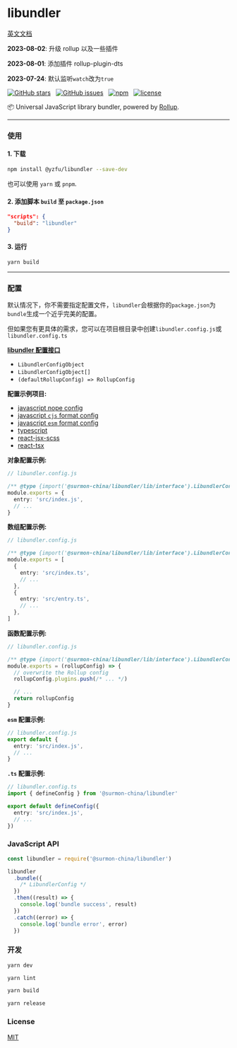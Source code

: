 # libundler
[英文文档](./README.md)

**2023-08-02**: 升级 rollup 以及一些插件

**2023-08-01**: 添加插件 rollup-plugin-dts

**2023-07-24**: 默认监听`watch`改为`true`

[![GitHub stars](https://img.shields.io/github/stars/fafayzf/yzfu-libundler.svg?style=for-the-badge)](https://github.com/fafayzf/yzfu-libundler/stargazers)
&nbsp;
[![GitHub issues](https://img.shields.io/github/issues-raw/fafayzf/yzfu-libundler.svg?style=for-the-badge)](https://github.com/fafayzf/yzfu-libundler/issues)
&nbsp;
[![npm](https://img.shields.io/npm/v/@yzfu/libundler?color=c7343a&label=npm&style=for-the-badge)](https://www.npmjs.com/package/@yzfu/libundler)
&nbsp;
[![license](https://img.shields.io/github/license/mashape/apistatus.svg?style=for-the-badge)](/LICENSE)

📦 Universal JavaScript library bundler, powered by [Rollup](https://github.com/rollup).

---

### 使用

#### 1. 下载

```bash
npm install @yzfu/libundler --save-dev
```

也可以使用 `yarn` 或 `pnpm`.


#### 2. 添加脚本 `build` 至 `package.json`

```json
"scripts": {
  "build": "libundler"
}
```


#### 3. 运行

```bash
yarn build
```

---

### 配置

默认情况下，你不需要指定配置文件，`libundler`会根据你的`package.json`为`bundle`生成一个近乎完美的配置。

但如果您有更具体的需求，您可以在项目根目录中创建`libundler.config.js`或`libundler.config.ts`

[**libundler 配置接口**](/src/interface.ts)

- `LibundlerConfigObject`
- `LibundlerConfigObject[]`
- `(defaultRollupConfig) => RollupConfig`

**配置示例项目:**

- [javascript nope config](/tests/nope-config)
- [javascript `cjs` format config](/tests/cjs-config)
- [javascript `esm` format config](/tests/esm-config)
- [typescript](/tests/typescript)
- [react-jsx-scss](/tests/react-jsx-scss)
- [react-tsx](/tests/react-tsx)

**对象配置示例:**

```ts
// libundler.config.js

/** @type {import('@surmon-china/libundler/lib/interface').LibundlerConfigObject} */
module.exports = {
  entry: 'src/index.js',
  // ...
}
```

**数组配置示例:**

```ts
// libundler.config.js

/** @type {import('@surmon-china/libundler/lib/interface').LibundlerConfigArray} */
module.exports = [
  {
    entry: 'src/index.ts',
    // ...
  },
  {
    entry: 'src/entry.ts',
    // ...
  },
]
```

**函数配置示例:**

```ts
// libundler.config.js

/** @type {import('@surmon-china/libundler/lib/interface').LibundlerConfigFn} */
module.exports = (rollupConfig) => {
  // overwrite the Rollup config
  rollupConfig.plugins.push(/* ... */)

  // ...
  return rollupConfig
}
```

**`esm` 配置示例:**

```ts
// libundler.config.js
export default {
  entry: 'src/index.js',
  // ...
}
```

**`.ts` 配置示例:**

```ts
// libundler.config.ts
import { defineConfig } from '@surmon-china/libundler'

export default defineConfig({
  entry: 'src/index.js',
  // ...
})
```

### JavaScript API

```js
const libundler = require('@surmon-china/libundler')

libundler
  .bundle({
    /* LibundlerConfig */
  })
  .then((result) => {
    console.log('bundle success', result)
  })
  .catch((error) => {
    console.log('bundle error', error)
  })
```

### 开发

```bash
yarn dev

yarn lint

yarn build

yarn release
```

### License

[MIT](/LICENSE)
